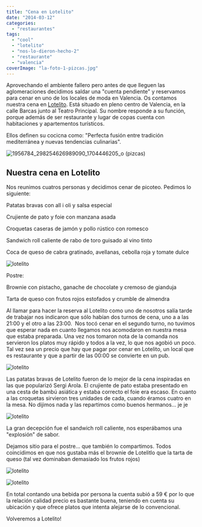 ```yaml
---
title: "Cena en Lotelito"
date: "2014-03-12"
categories:
  - "restaurantes"
tags:
  - "cool"
  - "lotelito"
  - "nos-lo-dieron-hecho-2"
  - "restaurante"
  - "valencia"
coverImage: "la-foto-1-pizcas.jpg"
---
```


Aprovechando el ambiente fallero pero antes de que lleguen las aglomeraciones decidimos saldar una "cuenta pendiente" y reservamos para cenar en uno de los locales de moda en Valencia. Os contamos nuestra cena en [Lotelito](http://www.lotelitovalencia.com/). Está situado en pleno centro de Valencia, en la calle Barcas junto al Teatro Principal. Su nombre responde a su función, porque además de ser restaurante y lugar de copas cuenta con habitaciones y apartementos turísticos.

Ellos definen su cocicna como: "Perfecta fusión entre tradición mediterránea y nuevas tendencias culinarias".

![1956784_298254626989090_1704446205_o (pizcas)](images/1956784_298254626989090_1704446205_o-pizcas.jpg)

## Nuestra cena en Lotelito

Nos reunimos cuatros personas y decidimos cenar de picoteo. Pedimos lo siguiente:

Patatas bravas con all i oli y salsa especial

Crujiente de pato y foie con manzana asada

Croquetas caseras de jamón y pollo rústico con romesco

Sandwich roll caliente de rabo de toro guisado al vino tinto

Coca de queso de cabra gratinado, avellanas, cebolla roja y tomate dulce

![lotelito](images/la-foto-3-pizcas.jpg)

Postre:

Brownie con pistacho, ganache de chocolate y cremoso de gianduja

Tarta de queso con frutos rojos estofados y crumble de almendra

Al llamar para hacer la reserva al Lotelito como uno de nosotros salía tarde de trabajar nos indicaron que sólo habían dos turnos de cena, uno a a las 21:00 y el otro a las 23:00.  Nos tocó cenar en el segundo turno, no tuvimos que esperar nada en cuanto llegamos nos acomodaron en nuestra mesa que estaba preparada. Una vez nos tomaron nota de la comanda nos servieron los platos muy rápido y todos a la vez, lo que nos agobió un poco. Tal vez sea un precio que hay que pagar por cenar en Lotelito, un local que es restaurante y que a partir de las 00:00 se convierte en un pub.

![lotelito](images/la-foto-2-pizcas.jpg)

Las patatas bravas de Lotelito fueron de lo mejor de la cena inspiradas en las que popularizó Sergi Arola. El crujiente de pato estaba presentado en una cesta de bambú asiática y estaba correcto el foie era escaso. En cuanto a las croquetas sirvieron tres unidades de cada, cuando éramos cuatro en la mesa. No dijimos nada y las repartimos como buenos hermanos... je je

![lotelito](images/la-foto-1-pizcas.jpg)

La gran decepción fue el sandwich roll caliente, nos esperábamos una "explosión" de sabor.

Dejamos sitio para el postre... que también lo compartimos. Todos coincidimos en que nos gustaba más el brownie de Lotelitlo que la tarta de queso (tal vez dominaban demasiado los frutos rojos)

![lotelito](images/la-foto-4-pizcas.jpg)

![lotelito](images/la-foto-5-pizcas.jpg)

En total contando una bebida por persona la cuenta subió a 59 € por lo que la relación calidad precio es bastante buena, teniendo en cuenta su ubicación y que ofrece platos que intenta alejarse de lo convencional.

Volveremos a Lotelito!
